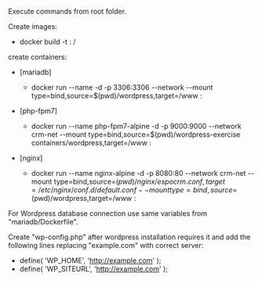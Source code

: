 Execute commands from root folder.

Create images:
- docker build -t <container-name>:<tag> <folder-with-Dockerfile>/

create containers:
- [mariadb]
  - docker run --name <container-name> -d -p 3306:3306 --network <network-name> --mount type=bind,source=$(pwd)/wordpress,target=/www <mariadb-image>:<tag>

- [php-fpm7]
  - docker run --name php-fpm7-alpine -d -p 9000:9000 --network crm-net --mount type=bind,source=$(pwd)/wordpress-exercise containers/wordpress,target=/www <php-fpm-image>:<tag>

- [nginx]
  - docker run --name nginx-alpine -d -p 8080:80 --network crm-net --mount type=bind,source=$(pwd)/nginx/espocrm.conf,target=/etc/nginx/conf.d/default.conf --mount type=bind,source=$(pwd)/wordpress,target=/www <nginx-image>:<tag>

For Wordpress database connection use same variables from "mariadb/Dockerfile".

Create "wp-config.php" after wordpress installation requires it and add the following lines replacing "example.com" with correct server:
- define( 'WP_HOME', 'http://example.com' );
- define( 'WP_SITEURL', 'http://example.com' );
